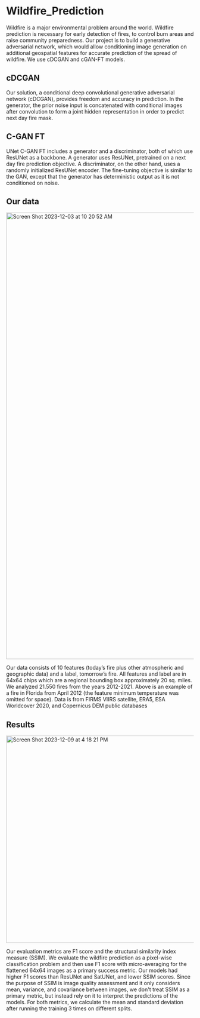 # Wildfire_Prediction

Wildfire is a major environmental problem around the world.
Wildfire prediction is necessary for early detection of fires, to control burn areas and raise community preparedness.
Our project is to build a generative adversarial network, which would allow conditioning image generation on additional geospatial features for accurate prediction of the spread of wildfire. We use cDCGAN and cGAN-FT models.

## cDCGAN
Our solution, a conditional deep convolutional generative adversarial network (cDCGAN), provides freedom and accuracy in prediction.
In the generator, the prior noise input is concatenated with conditional images after convolution to form a joint hidden representation in order to predict next day fire mask. 

## C-GAN FT
UNet C-GAN FT includes a generator and a discriminator, both of which use ResUNet as a backbone. A generator uses ResUNet, pretrained on a next day fire prediction objective. A discriminator, on the other hand, uses a randomly initialized ResUNet encoder. The fine-tuning objective is similar to the GAN, except that the generator has deterministic output as it is not conditioned on noise.

## Our data
<img width="1196" alt="Screen Shot 2023-12-03 at 10 20 52 AM" src="https://github.com/amber3536/Wildfire_Prediction/assets/36279682/a8c20f0c-3b4b-499b-898f-565d5c2f580f">


Our data consists of 10 features (today’s fire plus other atmospheric and geographic data) and a label, tomorrow’s fire. All features and label are in 64x64 chips which are a regional bounding box approximately 20 sq. miles. We analyzed 21.550 fires from the years 2012-2021.
Above is an example of a fire in Florida from April 2012 (the feature minimum temperature was omitted for space).
Data is from FIRMS VIIRS satellite, ERA5, ESA Worldcover 2020, and Copernicus DEM public databases

## Results
<img width="555" alt="Screen Shot 2023-12-09 at 4 18 21 PM" src="https://github.com/amber3536/Wildfire_Prediction/assets/36279682/71a972ba-df94-4eef-a304-becd2d51d527">

Our evaluation metrics are F1 score and the structural similarity index measure (SSIM).
We evaluate the wildfire prediction as a pixel-wise classification problem and then use F1 score with micro-averaging for the flattened 64x64 images as a primary success metric. Our models had higher F1 scores than ResUNet and SatUNet, and lower SSIM scores. Since the purpose of SSIM is image quality assessment and it only considers mean, variance, and covariance between images, we don't treat SSIM as a primary metric, but instead rely on it to interpret the predictions of the models.
For both metrics, we calculate the mean and standard deviation after running the training 3 times on different splits.
